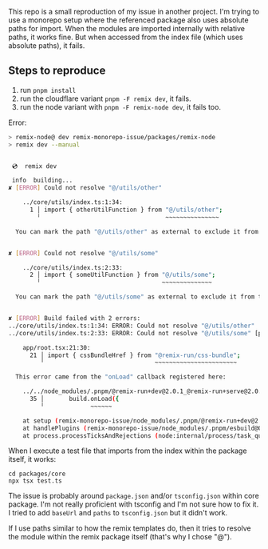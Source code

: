 This repo is a small reproduction of my issue in another project. I'm trying to use a monorepo setup where the referenced package also uses absolute paths for import. When the modules are imported internally with relative paths, it works fine. But when accessed from the index file (which uses absolute paths), it fails.

## Steps to reproduce
1. run `pnpm install`
2. run the cloudflare variant `pnpm -F remix dev`, it fails.
3. run the node variant with `pnpm -F remix-node dev`, it fails too.

Error:
```sh
> remix-node@ dev remix-monorepo-issue/packages/remix-node
> remix dev --manual


 💿  remix dev

 info  building...
✘ [ERROR] Could not resolve "@/utils/other"

    ../core/utils/index.ts:1:34:
      1 │ import { otherUtilFunction } from "@/utils/other";
        ╵                                   ~~~~~~~~~~~~~~~

  You can mark the path "@/utils/other" as external to exclude it from the bundle, which will remove this error.


✘ [ERROR] Could not resolve "@/utils/some"

    ../core/utils/index.ts:2:33:
      2 │ import { someUtilFunction } from "@/utils/some";
        ╵                                  ~~~~~~~~~~~~~~

  You can mark the path "@/utils/some" as external to exclude it from the bundle, which will remove this error.


✘ [ERROR] Build failed with 2 errors:
../core/utils/index.ts:1:34: ERROR: Could not resolve "@/utils/other"
../core/utils/index.ts:2:33: ERROR: Could not resolve "@/utils/some" [plugin css-bundle-plugin]

    app/root.tsx:21:30:
      21 │ import { cssBundleHref } from "@remix-run/css-bundle";
         ╵                               ~~~~~~~~~~~~~~~~~~~~~~~

  This error came from the "onLoad" callback registered here:

    ../../node_modules/.pnpm/@remix-run+dev@2.0.1_@remix-run+serve@2.0.1_typescript@5.2.2/node_modules/@remix-run/dev/dist/compiler/plugins/cssBundlePlugin.js:35:12:
      35 │       build.onLoad({
         ╵             ~~~~~~

    at setup (remix-monorepo-issue/node_modules/.pnpm/@remix-run+dev@2.0.1_@remix-run+serve@2.0.1_typescript@5.2.2/node_modules/@remix-run/dev/dist/compiler/plugins/cssBundlePlugin.js:35:13)
    at handlePlugins (remix-monorepo-issue/node_modules/.pnpm/esbuild@0.17.6/node_modules/esbuild/lib/main.js:1279:21)
    at process.processTicksAndRejections (node:internal/process/task_queues:95:5)
```

When I execute a test file that imports from the index within the package itself, it works:
```
cd packages/core
npx tsx test.ts
```

The issue is probably around `package.json` and/or `tsconfig.json` within core package. I'm not really proficient with tsconfig and I'm not sure how to fix it. I tried to add `baseUrl` and `paths` to `tsconfig.json` but it didn't work.

If I use paths similar to how the remix templates do, then it tries to resolve the module within the remix package itself (that's why I chose "@").

